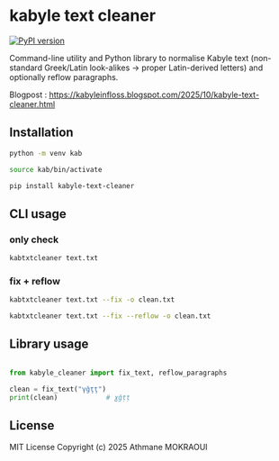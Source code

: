 # kabyle text cleaner

[![PyPI version](https://badge.fury.io/py/kabyle-text-cleaner.svg)](https://badge.fury.io/py/kabyle-text-cleaner)

Command-line utility and Python library to normalise Kabyle text
(non-standard Greek/Latin look-alikes → proper Latin-derived letters)
and optionally reflow paragraphs.

Blogpost : https://kabyleinfloss.blogspot.com/2025/10/kabyle-text-cleaner.html

## Installation

```bash
python -m venv kab
```

```bash
source kab/bin/activate
```

```bash
pip install kabyle-text-cleaner
```

## CLI usage

### only check
```bash
kabtxtcleaner text.txt
```

### fix + reflow
```bash
kabtxtcleaner text.txt --fix -o clean.txt
```

```bash
kabtxtcleaner text.txt --fix --reflow -o clean.txt
```

## Library usage
```Python

from kabyle_cleaner import fix_text, reflow_paragraphs

clean = fix_text("γğţţ")
print(clean)            # ɣǧṭṭ
```

## License

MIT License
Copyright (c) 2025 Athmane MOKRAOUI
